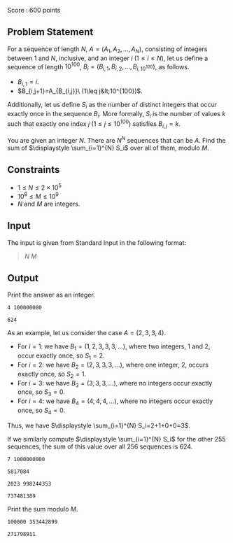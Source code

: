 Score : $600$ points

## Problem Statement

For a sequence of length $N$, $A = (A_1,A_2,\dots,A_N)$, consisting of integers between $1$ and $N$, inclusive, and an integer $i\ (1\leq i \leq N)$, let us define a sequence of length $10^{100}$, $B_i=(B_{i,1},B_{i,2},\dots,B_{i,10^{100}})$, as follows.

- $B_{i,1}=i$.
- $B_{i,j+1}=A_{B_{i,j}}\ (1\leq j&lt;10^{100})$.

Additionally, let us define $S_i$ as the number of distinct integers that occur exactly once in the sequence $B_i$.
More formally, $S_i$ is the number of values $k$ such that exactly one index $j\ (1\leq j\leq 10^{100})$ satisfies $B_{i,j}=k$.

You are given an integer $N$. There are $N^N$ sequences that can be $A$. Find the sum of $\displaystyle \sum_{i=1}^{N} S_i$ over all of them, modulo $M$.

## Constraints

- $1\leq N \leq 2\times 10^5$
- $10^8\leq M \leq 10^9$
- $N$ and $M$ are integers.

## Input

The input is given from Standard Input in the following format:

> $N$ $M$

## Output

Print the answer as an integer.

```input1
4 100000000
```

```output1
624
```

As an example, let us consider the case $A=(2,3,3,4)$.

- For $i=1$: we have $B_1=(1,2,3,3,3,\dots)$, where two integers, $1$ and $2$, occur exactly once, so $S_1=2$.
- For $i=2$: we have $B_2=(2,3,3,3,\dots)$, where one integer, $2$, occurs exactly once, so $S_2=1$.
- For $i=3$: we have $B_3=(3,3,3,\dots)$, where no integers occur exactly once, so $S_3=0$.
- For $i=4$: we have $B_4=(4,4,4,\dots)$, where no integers occur exactly once, so $S_4=0$.

Thus, we have $\displaystyle \sum_{i=1}^{N} S_i=2+1+0+0=3$.

If we similarly compute $\displaystyle \sum_{i=1}^{N} S_i$ for the other $255$ sequences, the sum of this value over all $256$ sequences is $624$.

```input2
7 1000000000
```

```output2
5817084
```

```input3
2023 998244353
```

```output3
737481389
```

Print the sum modulo $M$.

```input4
100000 353442899
```

```output4
271798911
```